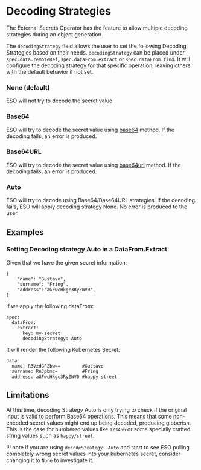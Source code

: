 # Decoding Strategies
The External Secrets Operator has the feature to allow multiple decoding strategies during an object generation.

The `decodingStrategy` field allows the user to set the following Decoding Strategies based on their needs. `decodingStrategy` can be placed under `spec.data.remoteRef`, `spec.dataFrom.extract` or `spec.dataFrom.find`. It will configure the decoding strategy for that specific operation, leaving others with the default behavior if not set.

### None (default)
ESO will not try to decode the secret value.

### Base64
ESO will try to decode the secret value using [base64](https://datatracker.ietf.org/doc/html/rfc4648#section-4) method. If the decoding fails, an error is produced.

### Base64URL
ESO will try to decode the secret value using [base64url](https://datatracker.ietf.org/doc/html/rfc4648#section-5) method. If the decoding fails, an error is produced.

### Auto
ESO will try to decode using Base64/Base64URL strategies. If the decoding fails, ESO will apply decoding strategy None. No error is produced to the user.

## Examples

### Setting Decoding strategy Auto in a DataFrom.Extract
Given that we have the given secret information:
```
{
    "name": "Gustavo",
    "surname": "Fring",
    "address":"aGFwcHkgc3RyZWV0",
}
```
if we apply the following dataFrom:
```
spec:
  dataFrom:
  - extract:
      key: my-secret
      decodingStrategy: Auto
```
It will render the following Kubernetes Secret:
```
data:
  name: R3VzdGF2bw==        #Gustavo
  surname: RnJpbmc=         #Fring
  address: aGFwcHkgc3RyZWV0 #happy street
```

## Limitations

At this time, decoding Strategy Auto is only trying to check if the original input is valid to perform Base64 operations. This means that some non-encoded secret values might end up being decoded, producing gibberish. This is the case for numbered values like `123456` or some specially crafted string values such as `happy/street`. 

!!! note 
    If you are using `decodeStrategy: Auto` and start to see ESO pulling completely wrong secret values into your kubernetes secret, consider changing it to `None` to investigate it.

